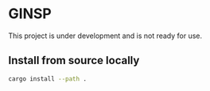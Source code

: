 # GINSP

This project is under development and is not ready for use.

## Install from source locally

```sh
cargo install --path .
```

